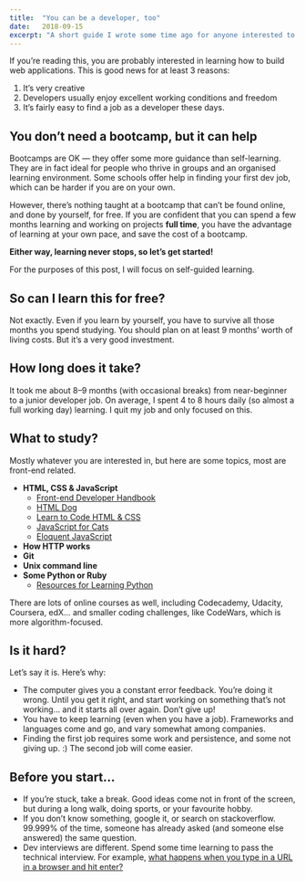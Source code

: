 ```yaml
---
title:  "You can be a developer, too"
date:   2018-09-15
excerpt: "A short guide I wrote some time ago for anyone interested to become a developer, based on my own experience."
---
```

If you’re reading this, you are probably interested in learning how to build web applications. This is good news for at least 3 reasons:

1. It’s very creative
2. Developers usually enjoy excellent working conditions and freedom
3. It’s fairly easy to find a job as a developer these days.

## You donʼt need a bootcamp, but it can help
Bootcamps are OK — they offer some more guidance than self-learning. They are in fact ideal for people who thrive in groups and an organised learning environment. Some schools offer help in finding your first dev job, which can be harder if you are on your own.

However, thereʼs nothing taught at a bootcamp that canʼt be found online, and done by yourself, for free. If you are confident that you can spend a few months learning and working on projects **full time**, you have the advantage of learning at your own pace, and save the cost of a bootcamp.

**Either way, learning never stops, so letʼs get started!**

For the purposes of this post, I will focus on self-guided learning.

## So can I learn this for free?
Not exactly. Even if you learn by yourself, you have to survive all those months you spend studying. You should plan on at least 9 monthsʼ worth of living costs. But itʼs a very good investment.

## How long does it take?
It took me about 8–9 months (with occasional breaks) from near-beginner to a junior developer job. On average, I spent 4 to 8 hours daily (so almost a full working day) learning. I quit my job and only focused on this.

## What to study?
Mostly whatever you are interested in, but here are some topics, most are front-end related.

- **HTML, CSS & JavaScript**
  - [Front-end Developer Handbook](https://frontendmasters.com/books/front-end-handbook/)
  - [HTML Dog](https://htmldog.com)
  - [Learn to Code HTML & CSS](https://learn.shayhowe.com/html-css/)
  - [JavaScript for Cats](https://jsforcats.com)
  - [Eloquent JavaScript](https://eloquentjavascript.net/)
- **How HTTP works**
- **Git**
- **Unix command line**
- **Some Python or Ruby**
  - [Resources for Learning Python](https://samu.space/Resources-for-learning-Python/)

There are lots of online courses as well, including Codecademy, Udacity, Coursera, edX… and smaller coding challenges, like CodeWars, which is more algorithm-focused.

## Is it hard?
Let’s say it is. Here’s why:
- The computer gives you a constant error feedback. You’re doing it wrong. Until you get it right, and start working on something that’s not working… and it starts all over again. Don’t give up!
- You have to keep learning (even when you have a job). Frameworks and languages come and go, and vary somewhat among companies.
- Finding the first job requires some work and persistence, and some not giving up. :) The second job will come easier.

## Before you start…
- If you’re stuck, take a break. Good ideas come not in front of the screen, but during a long walk, doing sports, or your favourite hobby.
- If you donʼt know something, google it, or search on stackoverflow. 99.999% of the time, someone has already asked (and someone else answered) the same question.
- Dev interviews are different. Spend some time learning to pass the technical interview. For example, [what happens when you type in a URL in a browser and hit enter?](https://www.google.com/#q=What+happens+when+you+type+in+a+URL+in+a+browser+and+hit+enter?)
